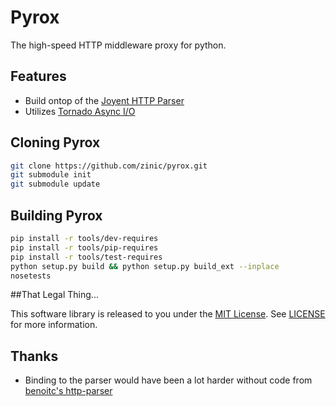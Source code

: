 # Pyrox
The high-speed HTTP middleware proxy for python.

## Features
* Build ontop of the [Joyent HTTP Parser](https://github.com/joyent/http-parser)
* Utilizes [Tornado Async I/O](http://www.tornadoweb.org/en/stable/)


## Cloning Pyrox
```bash
git clone https://github.com/zinic/pyrox.git
git submodule init
git submodule update
```


## Building Pyrox
```bash
pip install -r tools/dev-requires
pip install -r tools/pip-requires
pip install -r tools/test-requires
python setup.py build && python setup.py build_ext --inplace
nosetests
```

##That Legal Thing...

This software library is released to you under the [MIT License](http://opensource.org/licenses/MIT). See [LICENSE](https://github.com/zinic/pyrox/blob/master/LICENSE) for more information.

## Thanks
* Binding to the parser would have been a lot harder without code from [benoitc's http-parser](https://github.com/benoitc/http-parser)
